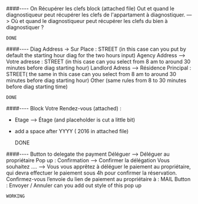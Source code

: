 ####----
On Récupérer les clefs block (attached file)
Out et quand le diagnostiqueur peut récupérer
les clefs de l'appartament à diagnostiquer.
—>
Où et quand le diagnostiqueur peut récupérer les clefs du bien à diagnostiquer ?

    DONE

####----
Diag Address ->  Sur Place : STREET         (in this case can you put by default the starting hour diag for the two hours input)
Agency Address —>   Votre adresse : STREET     (in this case can you select from 8 am to around 30 minutes before diag starting hour)
Landlord Adress —> Résidence Principal : STREET( the same in this case can you select from 8 am to around 30 minutes before diag starting hour)
Other (same rules from 8 to 30 minutes before diag starting time)

    DONE

####----
Block Votre Rendez-vous (attached) : 
- Etage —> Étage  (and placeholder is cut a little bit)
- add a space after YYYY ( 2016 in attached file)
    
    DONE

####----
Button to delegate the payment
Déléguer —> Déléguer au propriétaire
Pop up : 
Confirmation —> Confirmer la délégation
Vous souhaitez …. 
—>
Vous vous apprêtez à déléguer le paiement au propriétaire, qui devra effectuer le paiement sous 4h pour confirmer la réservation.
Confirmez-vous l’envoie du lien de paiement au propriétaire à : MAIL
Button : Envoyer   /    Annuler   can you add out style of this pop up

    WORKING
    
